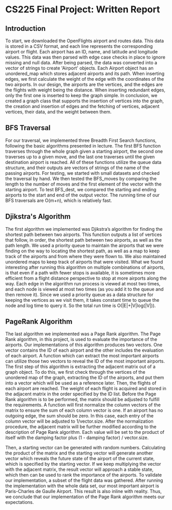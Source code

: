 # CS225 Final Project: Written Report 

## Introduction
To start, we downloaded the OpenFlights airport and routes data. This data is stored in a CSV format, and each line represents the corresponding airport or flight. Each airport has an ID, name, and latitude and longitude values. This data was then parsed with edge case checks in place to ignore missing and null data. After being parsed, the data was converted into a vector of strings to create 'Airport' objects. Each Airport object has an unordered_map which stores adjacent airports and its path. When inserting edges, we first calculate the weight of the edge with the coordinates of the two airports. In our design, the airports are the vertices, and the edges are the flights with weight being the distance. When inserting redundant edges, only the first one is inserted to keep the graph simple. In conclusion, we created a graph class that supports the insertion of vertices into the graph, the creation and insertion of edges and the fetching of vertices, adjacent vertices, their data, and the weight between them.

## BFS Traversal 
For our traversal, we implemented three Breadth First Search functions, following the
basic algorithms presented in lecture. The first BFS function traverses through the whole graph
given a starting airport, the second one traverses up to a given move, and the last one traverses
until the given destination airport is reached. All of these functions utilize the queue data
structure, and their outputs are vectors of strings of the name of the passing airports. For testing,
we started with small datasets and checked the traversal by hand. We then tested the BFS_moves
by comparing the length to the number of moves and the first element of the vector with the
starting airport. To test BFS_dest, we compared the starting and ending airports to the start and
end of the output vector. The running time of our BFS traversals are O(m+n), which is relatively
fast.

## Djikstra's Algorithm
The first algorithm we implemented was Djikstra’s algorithm for finding the shortest path
between two airports. This function outputs a list of vertices that follow, in order, the shortest
path between two airports, as well as the path length. We used a priority queue to maintain the
airports that we were finding on the way to locating the shortest path, as well as a map to keep
track of the airports and from where they were flown to. We also maintained unordered maps to
keep track of airports that were visited. What we found interesting after running this algorithm
on multiple combinations of airports, is that even if a path with fewer stops is available, it is
sometimes more efficient from a flight distance perspective to stop at more airports along the
way. Each edge in the algorithm run process is viewed at most two times, and each node is
viewed at most two times (as you add it to the queue and then remove it). Since we used a
priority queue as a data structure for keeping the vertices as we visit them, it takes constant time
to queue the node and log time to query it. So the total run time is O(|E|+|V|log(|V|)).

## PageRank Algorithm
The last algorithm we implemented was a Page Rank algorithm. The Page Rank algorithm, in
this project, is used to evaluate the importance of the airports. Our implementations of this
algorithm produces two vectors. One vector contains the ID of each airport and the other includes
the evaluation of each airport. A function which can extract the most important airports can
utilize those two vectors to reveal the ID of the most important airports. The first step of this
algorithm is extracting the adjacent matrix out of a graph object. To do this, we first check
through the vertices of the unordered map of the graph, extracting the ID of the airports, and put
them into a vector which will be used as a reference later. Then, the flights of each airport are
reached. The weight of each flight is acquired and stored in the adjacent matrix in the order
specified by the ID list. Before the Page Rank algorithm is to be performed, the matrix should be
adjusted to fulfill the requirements. A function will first normalize the column vectors of the
matrix to ensure the sum of each column vector is one. If an airport has no outgoing edge, the
sum should be zero. In this case, each entry of the column vector will be adjusted to
1/vector.size. After the normalization procedure, the adjacent matrix will be further modified
according to the description of Page Rank algorithm. Each value will be set to the product of
itself with the damping factor plus (1 - damping factor) / vector.size.

Then, a starting vector can be generated with random numbers. Calculating the product of
the matrix and the starting vector will generate another vector which reveals the future state of
the airport of the current state, which is specified by the starting vector. If we keep multiplying the
vector with the adjacent matrix, the result vector will approach a stable state,
which then can be used to rank the importance of the airports.
To validate our implementation, a subset of the flight data was
gathered. After running the implementation
with the whole data set, our most important airport is Paris-Charles de Gaulle Airport. This result is also inline with reality. Thus, we conclude that our implementation of the Page Rank algorithm meets our expectations.
